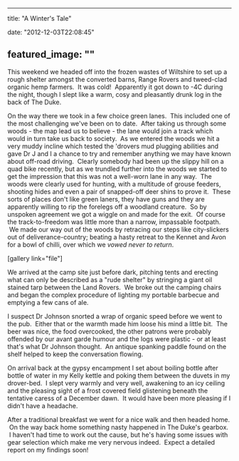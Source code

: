 
---
title: "A Winter's Tale"

date: "2012-12-03T22:08:45"

featured_image: ""
---


This weekend we headed off into the frozen wastes of Wiltshire to set up a rough shelter amongst the converted barns, Range Rovers and tweed-clad organic hemp farmers.  It was cold!  Apparently it got down to -4C during the night, though I slept like a warm, cosy and pleasantly drunk log in the back of The Duke.

On the way there we took in a few choice green lanes.  This included one of the most challenging we've been on to date.  After taking us through some woods - the map lead us to believe - the lane would join a track which would in turn take us back to society.  As we entered the woods we hit a very muddy incline which tested the 'drovers mud plugging abilities and gave Dr J and I a chance to try and remember anything we may have known about off-road driving.  Clearly somebody had been up the slippy hill on a quad bike recently, but as we trundled further into the woods we started to get the impression that this was not a well-worn lane in any way.  The woods were clearly used for hunting, with a multitude of grouse feeders, shooting hides and even a pair of snapped-off deer shins to prove it.  These sorts of places don't like green laners, they have guns and they are apparently willing to rip the forelegs off a woodland creature.  So by unspoken agreement we got a wiggle on and made for the exit.  Of course the track-to-freedom was little more than a narrow, impassable footpath.  We made our way out of the woods by retracing our steps like city-slickers out of deliverance-country; beating a hasty retreat to the Kennet and Avon for a bowl of chilli, over which we *vowed never to return*.

[gallery link="file"]

We arrived at the camp site just before dark, pitching tents and erecting what can only be described as a "rude shelter" by stringing a giant oil stained tarp between the Land Rovers.  We broke out the camping chairs and began the complex procedure of lighting my portable barbecue and emptying a few cans of ale.

I suspect Dr Johnson snorted a wrap of organic speed before we went to the pub.  Either that or the warmth made him loose his mind a little bit.  The beer was nice, the food overcooked, the other patrons were probably offended by our avant garde humour and the logs were plastic - or at least that's what Dr Johnson thought.  An antique spanking paddle found on the shelf helped to keep the conversation flowing.

On arrival back at the gypsy encampment I set about boiling bottle after bottle of water in my Kelly kettle and poking them between the duvets in my drover-bed.  I slept very warmly and very well, awakening to an icy ceiling and the pleasing sight of a frost covered field glistening beneath the tentative caress of a December dawn.  It would have been more pleasing if I didn't have a headache.

After a traditional breakfast we went for a nice walk and then headed home.  On the way back home something nasty happened in The Duke's gearbox.  I haven't had time to work out the cause, but he's having some issues with gear selection which make me very nervous indeed.  Expect a detailed report on my findings soon!
